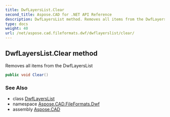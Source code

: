 ```yaml
---
title: DwfLayersList.Clear
second_title: Aspose.CAD for .NET API Reference
description: DwfLayersList method. Removes all items from the DwfLayersList
type: docs
weight: 40
url: /net/aspose.cad.fileformats.dwf/dwflayerslist/clear/
---
```

## DwfLayersList.Clear method

Removes all items from the DwfLayersList

```csharp
public void Clear()
```

### See Also

* class [DwfLayersList](../)
* namespace [Aspose.CAD.FileFormats.Dwf](../../dwflayerslist/)
* assembly [Aspose.CAD](../../../)



